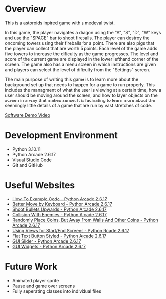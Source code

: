 # Overview

This is a astoroids inpired game with a medeval twist. 

In this game, the player navigates a dragon using the "A", "S", "D", "W" keys and use the "SPACE" bar to shoot fireballs. The player can destroy the oncoming towers using their fireballs for a point. There are also pigs that the player can collect that are worth 5 points. Each level of the game adds five towers to increase the dificulty as the game progresses. The level and score of the current game are displayed in the lower lefthand corner of the screen. The game also has a menu screen in which instructions are given and players can select the level of dificulty from the "Settings" screen.

The main purpose of writing this game is to learn more about the background set up that needs to happen for a game to run properly. This includes the managment of what the user is viewing at a certain time, how a user should be moving around the screen, and how to layer objects on the screen in a way that makes sense. It is facinating to learn more about the seemingly little details of a game that are run by vast stretches of code.

[Software Demo Video](https://youtu.be/5v4fjylbaII)

# Development Environment

* Python 3.10.11
* Python Arcade 2.6.17
* Visual Studio Code
* Git and GitHub

# Useful Websites

* [How-To Example Code - Python Arcade 2.6.17](https://api.arcade.academy/en/latest/examples/index.html)
* [Better Move by Keyboard - Python Arcade 2.6.17](https://api.arcade.academy/en/latest/examples/sprite_move_keyboard_better.html#sprite-move-keyboard-better)
* [Shoot Bullets Upwards - Python Arcade 2.6.17](https://api.arcade.academy/en/latest/examples/sprite_bullets.html#sprite-bullets)
* [Collision With Enemies - Python Arcade 2.6.17](https://api.arcade.academy/en/latest/examples/platform_tutorial/step_15.html?highlight=update%20animation)
* [Randomly Place Coins, But Away From Walls And Other Coins - Python Arcade 2.6.17](https://api.arcade.academy/en/latest/examples/sprite_no_coins_on_walls.html#sprite-no-coins-on-walls)
* [Using Views for Start/End Screens - Python Rcade 2.6.17](https://api.arcade.academy/en/latest/tutorials/views/index.html)
* [Flat Text Button Styled - Python Arcade 2.6.17](https://api.arcade.academy/en/latest/examples/gui_flat_button_styled.html#gui-flat-button-styled)
* [GUI Slider - Python Arcade 2.6.17](https://api.arcade.academy/en/latest/examples/gui_slider.html#gui-slider)
* [GUI Widgets - Python Arcade 2.6.17](https://api.arcade.academy/en/latest/examples/gui_widgets.html#gui-widgets)

# Future Work

* Animated player sprite
* Pause and game over screens
* Fully seperating classes into individual files
